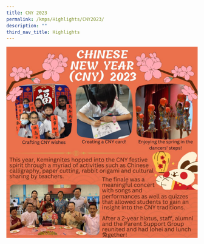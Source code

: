 ```yaml
---
title: CNY 2023
permalink: /kmps/Highlights/CNY2023/
description: ""
third_nav_title: Highlights
---
```

![](/images/Keeping%20in%20Touch%202023%20(1).jpg)